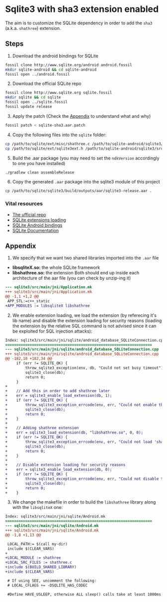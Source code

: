 # Sqlite3 with sha3 extension enabled

The aim is to customize the SQLite dependency in order to add the `sha3` (a.k.a. `shathree`) extension.

## Steps

1. Download the android bindings for SQLite
```sh
fossil clone http://www.sqlite.org/android android.fossil
mkdir sqlite-android && cd sqlite-android
fossil open ../android.fossil
```

2. Download the official SQLite repo
```sh
fossil clone http://www.sqlite.org sqlite.fossil
mkdir sqlite && cd sqlite
fossil open ../sqlite.fossil
fossil update release
```

3. Apply the patch (Check the [Appendix](#appendix) to understand what and why)
```sh
fossil patch < sqlite-sha3.aar.patch
```

4. Copy the following files into the `sqlite` folder:

```sh
cp /path/to/sqlite/ext/misc/shathree.c /path/to/sqlite-android/sqlite3/src/main/jni/sqlite/
cp /path/to/sqlite/ext/sqlite3ext.h /path/to/sqlite-android/sqlite3/src/main/jni/sqlite/
```

5. Build the .aar package (you may need to set the `ndkVersion` accordingly to one you have installed)
```sh
./gradlew clean assembleRelease
```

6. Copy the generated `.aar` package into the sqlite3 module of this project
```sh
cp /path/to/sqlite/sqlite3/build/outputs/aar/sqlite3-release.aar .
```


### Vital resources

 - [The ufficial repo](https://www.sqlite.org/src/tree)
 - [SQLite extensions loading](https://www.sqlite.org/loadext.html)
 - [SQLite Android bindings](https://sqlite.org/android/doc/trunk/www/install.wiki)
 - [SQLite Documentation](https://sqlite.org/docs.html)

## Appendix


1. We specify that we want two shared libraries imported into the `.aar` file
  - **libsqliteX.so:** the whole SQLite framework
  - **libshathree.so:** the extension
Both should end up inside each architecture of the aar file (you can check by unzip-ing it)
```diff
--- sqlite3/src/main/jni/Application.mk
+++ sqlite3/src/main/jni/Application.mk
@@ -1,1 +1,2 @@
 APP_STL:=c++_static
+APP_MODULES := libsqliteX libshathree
```

2. We enable extension loading, we load the extension (by referecing it's lib name) and disable the extension loading for security reasons (loading the extension by the relative SQL command is not advised since it can be exploited for SQL injection attacks):

```diff
Index: sqlite3/src/main/jni/sqlite/android_database_SQLiteConnection.cpp
==================================================================
--- sqlite3/src/main/jni/sqlite/android_database_SQLiteConnection.cpp
+++ sqlite3/src/main/jni/sqlite/android_database_SQLiteConnection.cpp
@@ -182,10 +182,34 @@
     if (err != SQLITE_OK) {
         throw_sqlite3_exception(env, db, "Could not set busy timeout");
         sqlite3_close(db);
         return 0;
     }
+
+    // Add this in order to add shathree later
+    err = sqlite3_enable_load_extension(db, 1);
+    if (err != SQLITE_OK) {
+        throw_sqlite3_exception_errcode(env, err, "Could not enable the extension");
+        sqlite3_close(db);
+        return 0;
+    }
+
+    // Adding shathree extension
+    err = sqlite3_load_extension(db, "libshathree.so", 0, 0);
+    if (err != SQLITE_OK) {
+        throw_sqlite3_exception_errcode(env, err, "Could not load 'shathree' extension");
+        sqlite3_close(db);
+        return 0;
+    }
+
+    // Disable extension loading for security reasons
+    err = sqlite3_enable_load_extension(db, 0);
+    if (err != SQLITE_OK) {
+        throw_sqlite3_exception_errcode(env, err, "Could not disable the extension");
+        sqlite3_close(db);
+        return 0;
+    }
```

3. We change the makefile in order to build the `libshathree` library along with the `libsqliteX` one:
```diff
Index: sqlite3/src/main/jni/sqlite/Android.mk
==================================================================
--- sqlite3/src/main/jni/sqlite/Android.mk
+++ sqlite3/src/main/jni/sqlite/Android.mk
@@ -1,8 +1,13 @@

 LOCAL_PATH:= $(call my-dir)
 include $(CLEAR_VARS)
+
+LOCAL_MODULE := shathree
+LOCAL_SRC_FILES := shathree.c
+include $(BUILD_SHARED_LIBRARY)
+include $(CLEAR_VARS)

 # If using SEE, uncomment the following:
 # LOCAL_CFLAGS += -DSQLITE_HAS_CODEC

 #Define HAVE_USLEEP, otherwise ALL sleep() calls take at least 1000ms
```
